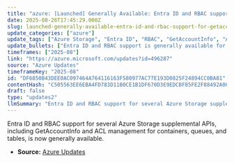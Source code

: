 ```yaml
---
title: "azure: [Launched] Generally Available: Entra ID and RBAC support for GetAccountInfo and other supplemental APIs for Azure Storage"
date: 2025-08-26T17:45:29.000Z
slug: launched-generally-available-entra-id-and-rbac-support-for-getaccountinfo-and-other-supplemental-apis-for-azure-storage
update_categories: ["azure"]
update_tags: ["Azure Storage", "Entra ID", "RBAC", "GetAccountInfo", "ACL", "General Availability"]
update_bullets: ["Entra ID and RBAC support is generally available for Azure Storage APIs: GetAccountInfo, Get/Set Container ACL, Get/Set Queue ACL, and Get/Set Table ACL.", "This update aligns with security best practices by enhancing access control for these supplemental APIs."]
timeframes: ["2025-08"]
link: "https://azure.microsoft.com/updates?id=496287"
source: "Azure Updates"
timeframeKey: "2025-08"
id: "DF6850B43DEE0AC097464A764116163F580977AC77E193D0825F24894CC0BA81"
contentHash: "C505563EE6EBA4FD783D11B0CE1B1DF670D3E9EDCBF85FE2F88492A06F0250D9"
draft: false
type: "updates2"
llmSummary: "Entra ID and RBAC support for several Azure Storage supplemental APIs, including GetAccountInfo and ACL management for containers, queues, and tables, is now generally available."
---
```


Entra ID and RBAC support for several Azure Storage supplemental APIs, including GetAccountInfo and ACL management for containers, queues, and tables, is now generally available.

- **Source:** [Azure Updates](https://azure.microsoft.com/updates?id=496287)
